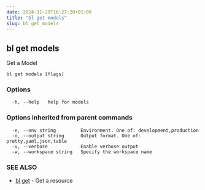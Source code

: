```yaml
---
date: 2024-11-29T16:27:20+01:00
title: "bl get models"
slug: bl_get_models
---
```

## bl get models

Get a Model

```
bl get models [flags]
```

### Options

```
  -h, --help   help for models
```

### Options inherited from parent commands

```
  -e, --env string         Environment. One of: development,production
  -o, --output string      Output format. One of: pretty,yaml,json,table
  -v, --verbose            Enable verbose output
  -w, --workspace string   Specify the workspace name
```

### SEE ALSO

* [bl get](bl_get.md)	 - Get a resource

